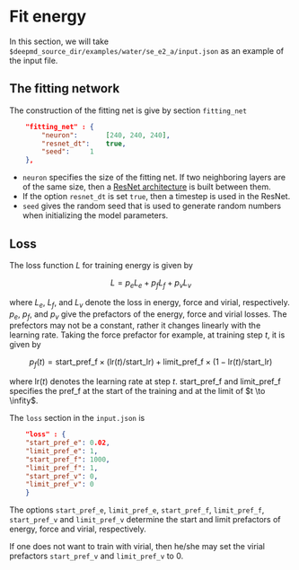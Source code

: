 # Fit energy

In this section, we will take `$deepmd_source_dir/examples/water/se_e2_a/input.json` as an example of the input file.

## The fitting network

The construction of the fitting net is give by section `fitting_net`
```json
	"fitting_net" : {
	    "neuron":		[240, 240, 240],
	    "resnet_dt":	true,
	    "seed":		1
	},
```
* `neuron` specifies the size of the fitting net. If two neighboring layers are of the same size, then a [ResNet architecture](https://arxiv.org/abs/1512.03385) is built between them. 
* If the option `resnet_dt` is set `true`, then a timestep is used in the ResNet. 
* `seed` gives the random seed that is used to generate random numbers when initializing the model parameters.

## Loss

The loss function $L$ for training energy is given by

$$L = p_e L_e + p_f L_f + p_v L_v$$

where $L_e$, $L_f$, and $L_v$ denote the loss in energy, force and virial, respectively. $p_e$, $p_f$, and $p_v$ give the prefactors of the energy, force and virial losses. The prefectors may not be a constant, rather it changes linearly with the learning rate. Taking the force prefactor for example, at training step $t$, it is given by

$$p_f(t) = \text{start_pref_f} \times ( \text{lr}(t) / \text{start_lr} ) + \text{limit_pref_f} \times ( 1 - \text{lr}(t) / \text{start_lr} )$$

where $\text{lr}(t)$ denotes the learning rate at step $t$. $\text{start_pref_f}$ and $\text{limit_pref_f}$ specifies the $\text{pref_f}$ at the start of the training and at the limit of $t \to \infity$.

The `loss` section in the `input.json` is 
```json
    "loss" : {
	"start_pref_e":	0.02,
	"limit_pref_e":	1,
	"start_pref_f":	1000,
	"limit_pref_f":	1,
	"start_pref_v":	0,
	"limit_pref_v":	0
    }
```
The options `start_pref_e`, `limit_pref_e`, `start_pref_f`, `limit_pref_f`, `start_pref_v` and `limit_pref_v` determine the start and limit prefactors of energy, force and virial, respectively.

If one does not want to train with virial, then he/she may set the virial prefactors `start_pref_v` and `limit_pref_v` to 0.
